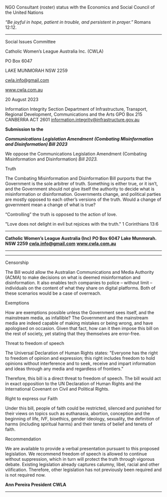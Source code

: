 NGO Consultant (roster) status with the Economics and Social Council of the United Nations

_“Be joyful in hope, patient in trouble, and_
_persistent in prayer.”_ Romans 12:12.

_______________________________________________________________________________________

Social Issues Committee

Catholic Women’s League Australia Inc. (CWLA)

PO Box 6047

LAKE MUNMORAH NSW 2259

cwla.info@gmail.com

www.cwla.com.au

20 August 2023

Information Integrity Section
Department of Infrastructure, Transport, Regional Development, Communications and the Arts
GPO Box 215
CANBERRA ACT 2601
information.integrity@infrastructure.gov.au

**Submission to the**

**_Communications Legislation Amendment_**
**_(Combating Misinformation and Disinformation) Bill 2023_**

We oppose the Communications Legislation Amendment (Combating Misinformation and Disinformation)
_Bill 2023._

Truth

The Combating Misinformation and Disinformation Bill purports that the Government is the sole arbitrer
of truth. Something is either true, or it isn’t, and the Government should not give itself the authority to decide
what is misinformation or disinformation. Governments change, and political parties are mostly opposed to
each other’s versions of the truth. Would a change of government mean a change of what is true?

“Controlling” the truth is opposed to the action of love.

"Love does not delight in evil but rejoices with the truth."
1 Corinthians 13:6

_______________________________________________________________________________________

**Catholic Women’s League Australia (Inc)**
**PO Box 6047**
**Lake Munmorah. NSW 2259**
**cwla.info@gmail.com**
**www.cwla.com.au**
_____________________________________________________________________________________


-----

Censorship

The Bill would allow the Australian Communications and Media Authority (ACMA) to make decisions on
what is deemed misinformation and disinformation. It also enables tech companies to police – without limit –
individuals on the content of what they share on digital platforms. Both of these scenarios would be a case
of overreach.

Exemptions

How are exemptions possible unless the Government sees itself, and the mainstream media, as infallible?
The Government and the mainstream media are indeed capable of making mistakes or being wrong,
and have apologised on occasion. Given that fact, how can it then impose this bill on the rest of society,
yet stating that they themselves are error-free.

Threat to freedom of speech

The Universal Declaration of Human Rights states: "Everyone has the right to freedom of opinion and
expression; this right includes freedom to hold opinions without interference and to seek, receive and impart
information and ideas through any media and regardless of frontiers."

Therefore, this bill is a direct threat to freedom of speech. The bill would act in exact opposition to the
UN Declaration of Human Rights and the International Covenant on Civil and Political Rights.

Right to express our Faith

Under this bill, people of faith could be restricted, silenced and punished for their views on topics such as
euthanasia, abortion, conception and the beginning of life, IVF, bioethics, gender ideology, sexuality, the
definition of harms (including spiritual harms) and their tenets of belief and tenets of faith.

Recommendation

We are available to provide a verbal presentation pursuant to this proposed legislation. We recommend
freedom of speech is allowed to continue without suppression, which in turn will protect the truth through
vigorous debate. Existing legislation already captures calumny, libel, racial and other vilification.
Therefore, other legislation has not previously been required and is not required now.

**Ann Pereira**
**President**
**CWLA**


-----


